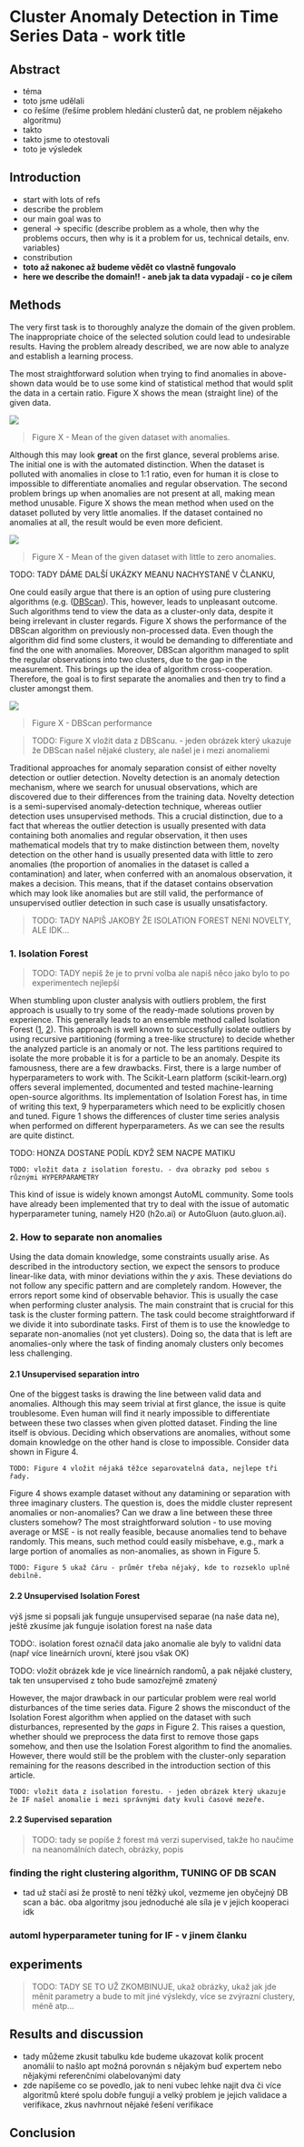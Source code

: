 # Cluster Anomaly Detection in Time Series Data - work title

## Abstract
- téma
- toto jsme udělali
- co řešíme (řešíme problem hledání clusterů dat, ne problem nějakeho algoritmu)
- takto
- takto jsme to otestovali
- toto je výsledek
## Introduction
- start with lots of refs
- describe the problem
- our main goal was to
- general -> specific (describe problem as a whole, then why the problems occurs, then why is it a problem for us, technical details, env. variables)
- constribution
- **toto až nakonec až budeme vědět co vlastně fungovalo**
- **here we describe the domain!! - aneb jak ta data vypadají - co je cílem**
 

## Methods

The very first task is to thoroughly analyze the domain of the given problem. The inappropriate choice of the selected solution could lead to undesirable results. Having the problem already described, we are now able to analyze and establish a learning process. 

The most straightforward solution when trying to find anomalies in above-shown data would be to use some kind of statistical method that would split the data in a certain ratio. Figure X shows the mean (straight line) of the given data. 

![](https://raw.githubusercontent.com/chazzka/clanekcluster/master/code/figures/mean_great_colored.svg) 
> Figure X - Mean of the given dataset with anomalies.

Although this may look **great** on the first glance, several problems arise. The initial one is with the automated distinction. When the dataset is polluted with anomalies in close to 1:1 ratio, even for human it is close to impossible to differentiate anomalies and regular observation. The second problem brings up when anomalies are not present at all, making mean method unusable. Figure X shows the mean method when used on the dataset polluted by very little anomalies. If the dataset contained no anomalies at all, the result would be even more deficient.

![](https://raw.githubusercontent.com/chazzka/clanekcluster/master/code/figures/mean_wrong_colored.svg) 
> Figure X - Mean of the given dataset with little to zero anomalies.





TODO: TADY DÁME DALŠÍ UKÁZKY MEANU NACHYSTANÉ V ČLANKU,



One could easily argue that there is an option of using pure clustering algorithms (e.g. ([DBScan](doi/10.5555/3001460.3001507)). This, however, leads to unpleasant outcome. Such algorithms tend to view the data as a cluster-only data, despite it being irrelevant in cluster regards. Figure X shows the performance of the DBScan algorithm on previously non-processed data. Even though the algorithm did find some clusters, it would be demanding to differentiate and find the one with anomalies. Moreover, DBScan algorithm managed to split the regular observations into two clusters, due to the gap in the measurement.   This brings up the idea of algorithm cross-cooperation. Therefore, the goal is to first separate the anomalies and then try to find a cluster amongst them.

![](https://raw.githubusercontent.com/chazzka/clanekcluster/master/code/figures/DBScanGap.svg) 
> Figure X - DBScan performance


>TODO: Figure X vložit data z DBScanu. - jeden obrázek který ukazuje že DBScan našel nějaké clustery, ale našel je i mezi anomaliemi

Traditional approaches for anomaly separation consist of either novelty detection or outlier detection. Novelty detection is an anomaly detection mechanism, where we search for unusual observations, which are discovered due to their differences from the training data. Novelty detection is a semi-supervised anomaly-detection technique, whereas outlier detection uses unsupervised methods. This a crucial distinction, due to a fact that whereas the outlier detection is usually presented with data containing both anomalies and regular observation, it then uses mathematical models that try to make distinction between them, novelty detection on the other hand is usually presented data with little to zero anomalies (the proportion of anomalies in the dataset is called a contamination) and later, when conferred with an anomalous observation, it makes a decision. This means, that if the dataset contains observation which may look like anomalies but are still valid, the performance of unsupervised outlier detection in such case is usually unsatisfactory. 

> TODO: TADY NAPIŠ JAKOBY ŽE ISOLATION FOREST NENI NOVELTY, ALE IDK...

### 1. Isolation Forest
> TODO: TADY nepiš že je to první volba ale napiš něco jako bylo to po experimentech nejlepší


When stumbling upon cluster analysis with outliers problem, the first approach is usually to try some of the ready-made solutions proven by experience. This generally leads to an ensemble method called Isolation Forest ([1](https://doi.org/10.1016/j.engappai.2022.105730 "article 1"), [2](https://doi.org/10.1016/j.patcog.2023.109334 "article 2")). This approach is well known to successfully isolate outliers by using recursive partitioning (forming a tree-like structure) to decide whether the analyzed particle is an anomaly or not. The less partitions required to isolate the more probable it is for a particle to be an anomaly.
	Despite its famousness, there are a few drawbacks. First, there is a large number of hyperparameters to work with. The Scikit-Learn platform (scikit-learn.org) offers several implemented, documented and tested machine-learning open-source algorithms. Its implementation of Isolation Forest has, in time of writing this text, 9 hyperparameters which need to be explicitly chosen and tuned. Figure 1 shows the differences of cluster time series analysis when performed on different hyperparameters. As we can see the results are quite distinct. 

TODO: HONZA DOSTANE PODÍL KDYŽ SEM NACPE MATIKU

`TODO: vložit data z isolation forestu. - dva obrazky pod sebou s různými HYPERPARAMETRY`

This kind of issue is widely known amongst AutoML community. Some tools have already been implemented that try to deal with the issue of automatic hyperparameter tuning, namely H20 (h2o.ai) or AutoGluon (auto.gluon.ai). 

### 2. How to separate non anomalies
Using the data domain knowledge, some constraints usually arise. As described in the introductory section, we expect the sensors to produce linear-like data, with minor deviations within the *y* axis. These deviations do not follow any specific pattern and are completely random. However, the errors report some kind of observable behavior. This is usually the case when performing cluster analysis. The main constraint that is crucial for this task is the cluster forming pattern. The task could become straightforward if we divide it into subordinate tasks.
First of them is to use the knowledge to separate non-anomalies (not yet clusters). Doing so, the data that is left are anomalies-only where the task of finding anomaly clusters only becomes less challenging. 

#### 2.1 Unsupervised separation intro
One of the biggest tasks is drawing the line between valid data and anomalies. Although this may seem trivial at first glance, the issue is quite troublesome. Even human will find it nearly impossible to differentiate between these two classes when given plotted dataset. Finding the line itself is obvious. Deciding which observations are anomalies, without some domain knowledge on the other hand is close to impossible. Consider data shown in Figure 4.

`TODO: Figure 4 vložit nějaká těžce separovatelná data, nejlepe tři řady.`

Figure 4 shows example dataset without any datamining or separation with three imaginary clusters. The question is, does the middle cluster represent anomalies or non-anomalies? Can we draw a line between these three clusters somehow? The most straightforward solution - to use moving average or MSE - is not really feasible, because anomalies tend to behave randomly. This means, such method could easily misbehave, e.g., mark a large portion of anomalies as non-anomalies, as shown in Figure 5. 

`TODO: Figure 5 ukaž čáru - průměr třeba nějaký, kde to rozseklo uplně debilně.`

#### 2.2 Unsupervised Isolation Forest
výš jsme si popsali jak funguje unsupervised separae (na naše data ne), ještě zkusíme jak funguje isolation forest na naše data

TODO:. isolation forest označil data jako anomalie ale byly to validní data (např více lineárních urovní, které jsou však OK)

TODO: vložit obrázek kde je více lineárních randomů, a pak nějaké clustery, tak ten unsupervised z toho bude samozřejmě zmatený

However, the major drawback in our particular problem were real world disturbances of the time series data. Figure 2 shows the misconduct of the Isolation Forest algorithm when applied on the dataset with such disturbances, represented by the *gaps* in Figure 2. This raises a question, whether should we preprocess the data first to remove those gaps somehow, and then use the Isolation Forest algorithm to find the anomalies. However, there would still be the problem with the cluster-only separation remaining for the reasons described in the introduction section of this article. 

`TODO: vložit data z isolation forestu. - jeden obrázek který ukazuje že IF našel anomalie i mezi správnými daty kvuli časové mezeře.`


#### 2.2 Supervised separation
> TODO: tady se popíše ž forest má verzi supervised, takže ho naučíme na neanomálních datech, obrázky, popis

### finding the right clustering algorithm, TUNING OF DB SCAN
- tad už stačí asi že prostě to není těžký ukol, vezmeme jen obyčejný DB scan a bác. oba algoritmy jsou jednoduché ale síla je v jejich kooperaci idk

### automl hyperparameter tuning for IF - v jinem članku

## experiments
> TODO: TADY SE TO UŽ ZKOMBINUJE, ukaž obrázky, ukaž jak jde měnit parametry a bude to mít jiné výslekdy, více se zvýrazní clustery, méně atp...

## Results and discussion
- tady můžeme zkusit tabulku kde budeme ukazovat kolik procent anomálií to našlo apt možná porovnán s nějakým buď expertem nebo nějakými referenčními olabelovanými daty
- zde napíšeme co se povedlo, jak to neni vubec lehke najit dva či více algoritmů které spolu dobře fungují a velký problem je jejich validace a verifikace, zkus navhrnout nějaké řešení verifikace
## Conclusion




